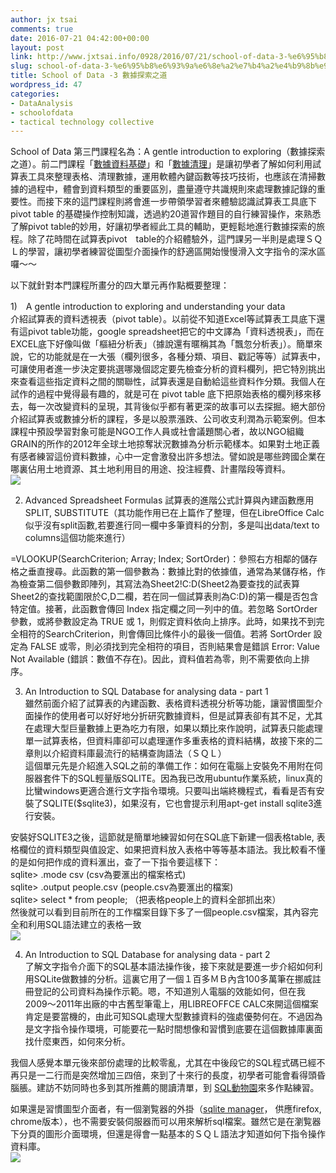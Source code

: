 ```yaml
---
author: jx tsai
comments: true
date: 2016-07-21 04:42:00+00:00
layout: post
link: http://www.jxtsai.info/0928/2016/07/21/school-of-data-3-%e6%95%b8%e6%93%9a%e6%8e%a2%e7%b4%a2%e4%b9%8b%e9%81%93/
slug: school-of-data-3-%e6%95%b8%e6%93%9a%e6%8e%a2%e7%b4%a2%e4%b9%8b%e9%81%93
title: School of Data -3 數據探索之道
wordpress_id: 47
categories:
- DataAnalysis
- schoolofdata
- tactical technology collective
---
```


School of Data 第三門課程名為：A gentle introduction to exploring（數據探索之道）。前二門課程「[數據資料基礎](http://self.jxtsai.info/2016/07/school-of-data-1.html)」和「[數據清理](http://self.jxtsai.info/2016/07/schoo-of-data-2.html)」是讓初學者了解如何利用試算表工具來整理表格、清理數據，運用軟體內鍵函數等技巧技術，也應該在清掃數據的過程中，體會到資料類型的重要區別，盡量遵守共識規則來處理數據記錄的重要性。而接下來的這門課程則將會進一步帶領學習者來體驗認識試算表工具底下pivot table 的基礎操作控制知識，透過約20道習作題目的自行練習操作，來熟悉了解pivot table的妙用，好讓初學者經此工具的輔助，更輕鬆地進行數據探索的旅程。除了花時間在試算表pivot　table的介紹體驗外，這門課另一半則是處理ＳＱＬ的學習，讓初學者練習從圖型介面操作的舒適區開始慢慢滑入文字指令的深水區囉～～  
  
以下就針對本門課程所畫分的四大單元再作點概要整理：  
  
1)　A gentle introduction to exploring and understanding your data  
介紹試算表的資料透視表（pivot table）。以前從不知道Excel等試算表工具底下還有這pivot table功能，google spreadsheet把它的中文譯為「資料透視表」，而在EXCEL底下好像叫做「樞紐分析表」（據說還有暱稱其為「飄忽分析表」）。簡單來說，它的功能就是在一大張（欄列很多，各種分類、項目、戳記等等）試算表中，可讓使用者進一步決定要挑選哪幾個認定要先檢查分析的資料欄列，把它特別挑出來查看這些指定資料之間的關聯性，試算表還是自動給這些資料作分類。我個人在試作的過程中覺得最有趣的，就是可在 pivot table 底下把原始表格的欄列移來移去，每一次改變資料的呈現，其背後似乎都有著更深的故事可以去探掘。絕大部份介紹試算表或數據分析的課程，多是以股票漲跌、公司收支利潤為示範案例。但本課程中預設學習對象可能是NGO工作人員或社會議題關心者，故以NGO組織GRAIN的所作的2012年全球土地掠奪狀況數據為分析示範樣本。如果對土地正義有感者練習這份資料數據，心中一定會激發出許多想法。譬如說是哪些跨國企業在哪裏佔用土地資源、其土地利用目的用途、投注經費、計畫階段等資料。  
![](https://1.bp.blogspot.com/-MS5bAmYlGA4/V5ApXFkrRdI/AAAAAAAAKgA/3zS6J6_VrJYluMJa1Lh-KqnTaBi6l4rHwCLcB/s1600/pivot45.png)  
  
2) Advanced Spreadsheet Formulas 試算表的進階公式計算與內建函數應用  
SPLIT, SUBSTITUTE（其功能作用已在上篇作了整理，但在LibreOffice Calc似乎沒有split函數,若要進行同一欄中多筆資料的分割，多是叫出data/text to columns這個功能來進行）  
  
=VLOOKUP(SearchCriterion; Array; Index; SortOrder)：參照右方相鄰的儲存格之垂直搜尋。此函數的第一個參數為：數據比對的依據值，通常為某儲存格，作為檢查第二個參數即陣列，其寫法為Sheet2!C:D(Sheet2為要查找的試表算Sheet2的查找範圍限於C,D二欄，若在同一個試算表則為C:D)的第一欄是否包含特定值。接著，此函數會傳回 Index 指定欄之同一列中的值。若忽略 SortOrder 參數，或將參數設定為 TRUE 或 1，則假定資料依向上排序。此時，如果找不到完全相符的SearchCriterion，則會傳回比條件小的最後一個值。若將 SortOrder 設定為 FALSE 或零，則必須找到完全相符的項目，否則結果會是錯誤 Error: Value Not Available (錯誤：數值不存在)。因此，資料值若為零，則不需要依向上排序。  
  
3) An Introduction to SQL Database for analysing data - part 1  
雖然前面介紹了試算表的內建函數、表格資料透視分析等功能，讓習慣圖型介面操作的使用者可以好好地分折研究數據資料，但是試算表卻有其不足，尤其在處理大型巨量數據上更為吃力有限，如果以類比來作說明，試算表只能處理單一試算表格，但資料庫卻可以處理運作多重表格的資料結構，故接下來的二章則以介紹資料庫最流行的結構查詢語法（ＳＱＬ）  
這個單元先是介紹進入SQL之前的準備工作：如何在電腦上安裝免不用附在伺服器套件下的SQL輕量版SQLITE。因為我已改用ubuntu作業系統，linux真的比蠻windows更適合進行文字指令環境。只要叫出端終機程式，看看是否有安裝了SQLITE($sqlite3)，如果沒有，它也會提示利用apt-get install sqlite3進行安裝。  
  
安裝好SQLITE3之後，這節就是簡單地練習如何在SQL底下新建一個表格table, 表格欄位的資料類型與值設定、如果把資料放入表格中等等基本語法。我比較看不懂的是如何把作成的資料滙出，查了一下指令要這樣下：  
sqlite> .mode csv (csv為要滙出的檔案格式)  
sqlite> .output people.csv (people.csv為要滙出的檔案)  
sqlite> select * from people; （把表格people上的資料全部抓出來）  
然後就可以看到目前所在的工作檔案目錄下多了一個people.csv檔案，其內容完全和利用SQL語法建立的表格一致  
![](https://4.bp.blogspot.com/-2YaI7jJR98M/V5AwLUB2WDI/AAAAAAAAKgQ/K5q48DMVs0Q-IEKhvUsPgFtaZPHeoIv0QCLcB/s1600/Screenshot%2Bfrom%2B2016-07-21%2B10%253A14%253A48.png)  
  
4) An Introduction to SQL Database for analysing data - part 2  
了解文字指令介面下的SQL基本語法操作後，接下來就是要進一步介紹如何利用SQLite做數據的分析。這裏它用了一個１百多ＭＢ內含100多萬筆在挪威註冊登記的公司資料為操作示範。嗯，不知道別人電腦的效能如何，但在我2009～2011年出廠的中古舊型筆電上，用LIBREOFFCE CALC來開這個檔案肯定是要當機的，由此可知SQL處理大型數據資料的強處優勢何在。不過因為是文字指令操作環境，可能要花一點时間想像和習慣到底要在這個數據庫裏面找什麼東西，如何來分析。   
  
我個人感覺本單元後來部份處理的比較零亂，尤其在中後段它的SQL程式碼已經不再只是一二行而是突然增加三四倍，來到了十來行的長度，初學者可能會看得頭昏腦脹。建訪不妨同時也多到其所推薦的閱讀清單，到 [SQL動物園](http://sqlzoo.net/wiki/SQL_Tutorial)來多作點練習。  
  
如果還是習慣圖型介面者，有一個瀏覧器的外掛（[sqlite manager](http://lazierthanthou.github.io/sqlite-manager/)， 供應firefox, chrome版本），也不需要安裝伺服器而可以用來解析sql檔案。雖然它是在瀏覧器下分頁的圖形介面環境，但還是得會一點基本的ＳＱＬ語法才知道如何下指令操作資料庫。  
![](https://3.bp.blogspot.com/-CPBU4gi0E7U/V5AxfXf8gdI/AAAAAAAAKgc/vyMLxPIl1iUsHmvBTKa6t8hwzJ1mLvBHACLcB/s1600/SQlite%2Bmanager.png)  
  

